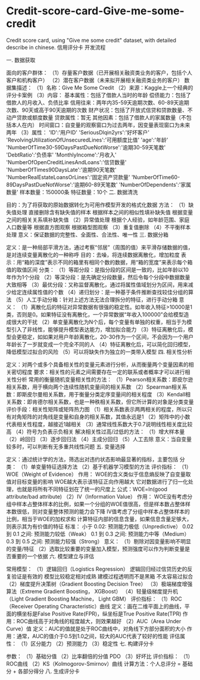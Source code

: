 # Credit-score-card-Give-me-some-credit
Credit score card, using "Give me some credit" dataset, with detailed describe in chinese.
信用评分卡 开发流程

一. 数据获取

面向的客户群体： 
（1）存量客户数据（已开展相关融资类业务的客户，包括个人客户和机构客户）
（2）潜在客户数据（未来拟开展相关融资类业务的客户）
数据集描述： 
（1）名称：Give Me Some Credit （2）来源：Kaggle上一个经典的评分卡案例 （3）内容： 基本属性：包括了借款人当时的年龄 偿债能力：包括了借款人的月收入、负债比率 信用往来：两年内35-59天逾期次数、60-89天逾期次数、90天或高于90天逾期的次数 财产状况：包括了开放式信贷和贷款数量、不动产贷款或额度数量 贷款属性：暂无 其他因素：包括了借款人的家属数量（不包括本人在内） 时间窗口：自变量的观察窗口为过去两年，因变量表现窗口为未来两年 （3）属性： 'ID':'用户ID' 'SeriousDlqin2yrs':'好坏客户' 'RevolvingUtilizationOfUnsecuredLines':'可用额度比值' 'age':'年龄' 'NumberOfTime30-59DaysPastDueNotWorse':'逾期30-59天笔数' 'DebtRatio':'负债率' 'MonthlyIncome':'月收入' 'NumberOfOpenCreditLinesAndLoans':'信贷数量' 'NumberOfTimes90DaysLate':'逾期90天笔数' 'NumberRealEstateLoansOrLines':'固定资产贷款量' 'NumberOfTime60-89DaysPastDueNotWorse':'逾期60-89天笔数' 'NumberOfDependents':'家属数量'
样本数量：150000条
特征数量：10个
二. 数据清洗

目的：为了将获取的原始数据转化为可用作模型开发的格式化数据
方法： （1）缺失值处理 直接删除含有缺失值的样本 根据样本之间的相似性填补缺失值 根据变量之间的相关关系填补缺失值 
（2）异常值处理 根据个人经验，如年龄范围、家庭人口数量等 根据直方图观察 根据箱型图观察 （3）重复值删除 （4）不平衡样本处理
意义：保证数据的完整性、全面性、合法性、唯一性
三. 数据分箱

定义：是一种局部平滑方法，通过考察“邻居”（周围的值）来平滑存储数据的值，是对连续变量离散化的一种称呼
目的：去噪，将连续数据离散化，增加粒度
表示：用“箱的深度”表示不同的箱里有相同个数的数据，用“箱的宽度”来表示每个箱值的取值区间
分类： （1）等距分段：是指分段的区间是一致的，比如年龄以10年作为1个分段 
（2）等深分段：是先确定分段数量，然后令每个分段中数据数量大致相等 
（3）最优分段：又称监督离散化，通过将属性值域划分为区间，用来减少给定连续属性值的个数 （4）递归划分：是一种基于条件推断查找较佳分组的算法 （5）人工手动分箱：针对上述方法无法合理拆分的特征，进行手动分箱
意义： （1）离散化后的特征对异常数据有很强的稳定性。如年收入特征>10000是1类，否则是0。如果特征没有离散化，一个异常数据“年收入100000”会给模型造成很大的干扰 （2）单变量离散化为N个后，每个变量有单独的权重，相当于为模型引入了非线性，能够提升模型表达能力，增加拟合能力 （3）特征离散化后，模型会更稳定，如如果对用户年龄离散化，20-30作为一个区间，不会因为一个用户年龄长了一岁就变成一个完全不同的人 （4）特征离散化后，可以简化回归模型，降低模型过拟合的风险 （5）可以将缺失作为独立的一类带入模型
四. 相关性分析

定义：对两个或多个具备相关性的变量元素进行分析，从而衡量两个变量因素的相关密切程度
要求：相关性的元素之间需要存在一定的联系或者概率才可以进行相关性分析
常用的衡量随机变量相关性的方法： （1）Pearson相关系数：即皮尔逊相关系数，用于横向两个连续性随机变量间的相关系数 （2）Spearman相关系数：即斯皮尔曼相关系数，用于衡量分类定序变量间的相关程度 （3）Kendall相关系数：即肯德尔相关系数，也是一种秩相关系数，但它所计算的对象是分类变量
评价手段：相关性矩阵或矩阵热力图 （1）相关系数表示两两相关的程度，所以只有对角矩阵的对角线是变量和自身的相关系数，其值永远是1 （2）矩阵中的小数代表相关性程度，越接近1越相关 （3）通常线性系数大于0.7说明线性相关度比较高 （4）符号为负表示负相关
解决相关性过高/过低的方法： （1）增大样本量 （2）岭回归 （3）逐步回归法 （4）主成分回归 （5）人工去除
意义：当自变量较多时，可以判断有无多重共线性问题
五. 变量选择

定义：通过统计学的方法，筛选出对违约状态影响最显著的指标，主要包括
分类： （1）单变量特征选择方法 （2）基于机器学习模型的方法
评价指标： （1）WOE（Weight of Evidence） 作用： WOE的含义类似于信息熵反映了自变量取值对目标变量的影响 WOE越大表示该特征正向作用越大 它对数据进行了归一化处理，也就是将所有不同特征划在了统一的尺度上 公式：WOE=ln(good attribute/bad attribute) （2）IV（Information Value） 作用： WOE没有考虑分组中样本占整体样本的比例，如果一个分组的WOE值很高，但是样本数占整体样本数很低，则对变量整体预测的能力会下降 IV值考虑了分组中样本占整体样本的比例，相当于WOE的加权求和 计算特征内部的信息含量，如果信息含量足够大，则表示其为有价值的特征 标准： 小于 0.02: 预测能力极低（Unpredictive） 0.02 到 0.1 之间: 预测能力较低（Weak） 0.1 到 0.3 之间: 预测能力中等（Medium） 0.3 到 0.5 之间: 预测能力较强（Strong）
意义： （1）剔除对因变量影响不明显的变量/特征 （2）选取比较重要的变量加入模型，预测强度可以作为判断变量是否重要的一个依据
六. 模型建立与评估

常用模型： （1）逻辑回归（Logistics Regression） 逻辑回归经过信贷历史的反复验证是有效的 模型比较稳定相对成熟 建模过程透明而不是黑箱 不太容易过拟合 （2）梯度提升决策树（Gradient Boosting Decision Tree） （3）极端梯度增强算法（Extreme Gradient Boosting， XGBoost） （4）轻量级梯度提升机（Light Gradient Boosting Machine， Light GBM）
评价指标： （1）ROC（Receiver Operating Characteristic）曲线 定义：画在二维平面上的曲线，平面的横坐标是False Positive Rate(FPR)，纵坐标是True Positive Rate(TPR) 作用：ROC曲线高于对角线的程度越大，则效果越好 （2）AUC（Area Under Curve）值 定义：AUC的值就是处于ROC曲线中，对角线下方部分面积的大小 作用：通常，AUC的值介于0.5到1.0之间，较大的AUC代表了较好的性能
评估属性： （1）区分能力 （2）预测能力 （3）稳定性
七. 构建评分卡

参数： （1）基础分值 （2）比率翻倍的分值 PDO （3）好坏比
评价指标： （1）ROC曲线 （2）KS（Kolmogorov-Smirnov）曲线
计算方法：个人总评分 = 基础分 + 各部分得分
八. 生成评分卡

